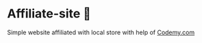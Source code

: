 # Affiliate-site :money_mouth_face:                                                                                                                                                                                                                                                                                                                                                         
Simple website affiliated with local store
 with help of <a href="http://johnelder.com/">Codemy.com</a>
